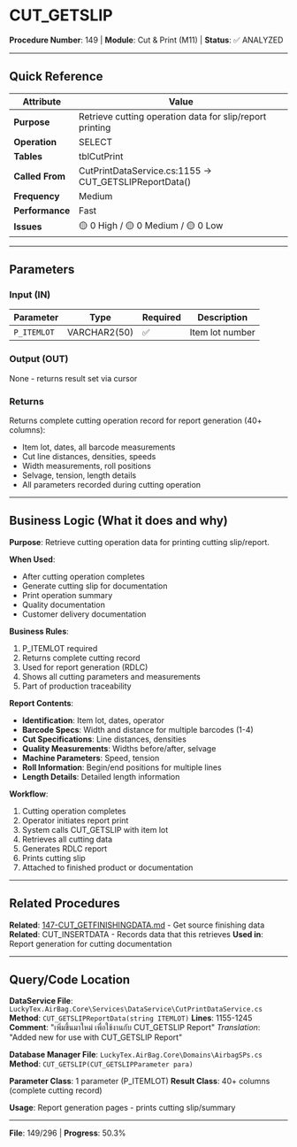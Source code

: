 # CUT_GETSLIP

**Procedure Number**: 149 | **Module**: Cut & Print (M11) | **Status**: ✅ ANALYZED

---

## Quick Reference

| Attribute | Value |
|-----------|-------|
| **Purpose** | Retrieve cutting operation data for slip/report printing |
| **Operation** | SELECT |
| **Tables** | tblCutPrint |
| **Called From** | CutPrintDataService.cs:1155 → CUT_GETSLIPReportData() |
| **Frequency** | Medium |
| **Performance** | Fast |
| **Issues** | 🟡 0 High / 🟡 0 Medium / 🟡 0 Low |

---

## Parameters

### Input (IN)

| Parameter | Type | Required | Description |
|-----------|------|----------|-------------|
| `P_ITEMLOT` | VARCHAR2(50) | ✅ | Item lot number |

### Output (OUT)

None - returns result set via cursor

### Returns

Returns complete cutting operation record for report generation (40+ columns):
- Item lot, dates, all barcode measurements
- Cut line distances, densities, speeds
- Width measurements, roll positions
- Selvage, tension, length details
- All parameters recorded during cutting operation

---

## Business Logic (What it does and why)

**Purpose**: Retrieve cutting operation data for printing cutting slip/report.

**When Used**:
- After cutting operation completes
- Generate cutting slip for documentation
- Print operation summary
- Quality documentation
- Customer delivery documentation

**Business Rules**:
1. P_ITEMLOT required
2. Returns complete cutting record
3. Used for report generation (RDLC)
4. Shows all cutting parameters and measurements
5. Part of production traceability

**Report Contents**:
- **Identification**: Item lot, dates, operator
- **Barcode Specs**: Width and distance for multiple barcodes (1-4)
- **Cut Specifications**: Line distances, densities
- **Quality Measurements**: Widths before/after, selvage
- **Machine Parameters**: Speed, tension
- **Roll Information**: Begin/end positions for multiple lines
- **Length Details**: Detailed length information

**Workflow**:
1. Cutting operation completes
2. Operator initiates report print
3. System calls CUT_GETSLIP with item lot
4. Retrieves all cutting data
5. Generates RDLC report
6. Prints cutting slip
7. Attached to finished product or documentation

---

## Related Procedures

**Related**: [147-CUT_GETFINISHINGDATA.md](./147-CUT_GETFINISHINGDATA.md) - Get source finishing data
**Related**: CUT_INSERTDATA - Records data that this retrieves
**Used in**: Report generation for cutting documentation

---

## Query/Code Location

**DataService File**: `LuckyTex.AirBag.Core\Services\DataService\CutPrintDataService.cs`
**Method**: `CUT_GETSLIPReportData(string ITEMLOT)`
**Lines**: 1155-1245
**Comment**: "เพิ่มขึ้นมาใหม่ เพื่อใช้งานกับ CUT_GETSLIP Report"
*Translation*: "Added new for use with CUT_GETSLIP Report"

**Database Manager File**: `LuckyTex.AirBag.Core\Domains\AirbagSPs.cs`
**Method**: `CUT_GETSLIP(CUT_GETSLIPParameter para)`

**Parameter Class**: 1 parameter (P_ITEMLOT)
**Result Class**: 40+ columns (complete cutting record)

**Usage**: Report generation pages - prints cutting slip/summary

---

**File**: 149/296 | **Progress**: 50.3%
